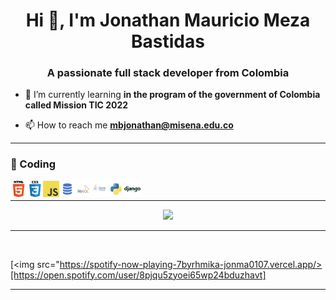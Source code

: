 <h1 align="center">Hi 👋, I'm Jonathan Mauricio Meza Bastidas</h1>
<h3 align="center">A passionate full stack developer from Colombia</h3>

- 🌱 I’m currently learning **in the program of the government of Colombia called Mission TIC 2022**

- 📫 How to reach me **mbjonathan@misena.edu.co**

[web1]: https://www.w3schools.com/html/default.asp
[web2]: https://www.w3schools.com/css/default.asp
[web3]: https://www.w3schools.com/js/default.asp
[web4]: https://www.w3schools.com/sql/default.asp
[web5]: https://www.w3schools.com/mysql/default.asp
[web6]: https://www.w3schools.com/java/default.asp
[web7]: https://www.w3schools.com/python/default.asp
[web8]: https://www.djangoproject.com/


---

### 🚀 Coding


[<img align="left" alt="HTML5" width="26px" src="https://raw.githubusercontent.com/github/explore/80688e429a7d4ef2fca1e82350fe8e3517d3494d/topics/html/html.png" />][web1]
[<img align="left" alt="CSS3" width="26px" src="https://raw.githubusercontent.com/github/explore/80688e429a7d4ef2fca1e82350fe8e3517d3494d/topics/css/css.png" />][web2]
[<img align="left" alt="JavaScript" width="26px" src="https://raw.githubusercontent.com/github/explore/80688e429a7d4ef2fca1e82350fe8e3517d3494d/topics/javascript/javascript.png" />][web3]
[<img align="left" alt="SQL" width="26px" src="https://raw.githubusercontent.com/github/explore/80688e429a7d4ef2fca1e82350fe8e3517d3494d/topics/sql/sql.png" />][web4]
[<img align="left" alt="MySQL" width="26px" src="https://raw.githubusercontent.com/github/explore/80688e429a7d4ef2fca1e82350fe8e3517d3494d/topics/mysql/mysql.png" />][web5]
[<img align="left" alt="JAVA" width="26px" src="https://raw.githubusercontent.com/github/explore/80688e429a7d4ef2fca1e82350fe8e3517d3494d/topics/java/java.png" />][web6]
[<img align="left" alt="Python" width="26px" src="https://raw.githubusercontent.com/github/explore/80688e429a7d4ef2fca1e82350fe8e3517d3494d/topics/python/python.png" />][web7]
[<img align="left" alt="Django" width="26px" src="https://raw.githubusercontent.com/github/explore/80688e429a7d4ef2fca1e82350fe8e3517d3494d/topics/django/django.png" />][web8]

<br/>

---

<!--[<img align="left" alt="Vue" width="26px" src="https://raw.githubusercontent.com/github/explore/80688e429a7d4ef2fca1e82350fe8e3517d3494d/topics/vue/vue.png" />]
[<img align="left" alt="React" width="26px" src="https://raw.githubusercontent.com/github/explore/80688e429a7d4ef2fca1e82350fe8e3517d3494d/topics/react/react.png" />]
[<img align="left" alt="Vue" width="26px" src="https://raw.githubusercontent.com/github/explore/80688e429a7d4ef2fca1e82350fe8e3517d3494d/topics/angular/angular.png" />]
[<img align="left" alt="Node.js" width="26px" src="https://raw.githubusercontent.com/github/explore/80688e429a7d4ef2fca1e82350fe8e3517d3494d/topics/nodejs/nodejs.png" />]-->

<!--<h3 align="left">Languages and Tools:</h3>
<p align="left"> <a href="https://www.w3schools.com/css/" target="_blank"> <img src="https://raw.githubusercontent.com/devicons/devicon/master/icons/css3/css3-original-wordmark.svg" alt="css3" width="40" height="40"/> </a> <a href="https://www.w3.org/html/" target="_blank"> <img src="https://raw.githubusercontent.com/devicons/devicon/master/icons/html5/html5-original-wordmark.svg" alt="html5" width="40" height="40"/> </a> <a href="https://developer.mozilla.org/en-US/docs/Web/JavaScript" target="_blank"> <img src="https://raw.githubusercontent.com/devicons/devicon/master/icons/javascript/javascript-original.svg" alt="javascript" width="40" height="40"/> </a> <a href="https://www.python.org" target="_blank"> <img src="https://raw.githubusercontent.com/devicons/devicon/master/icons/python/python-original.svg" alt="python" width="40" height="40"/> </a> </p>-->

<p align="center">
  
  <!--<img src="https://github-readme-stats.vercel.app/api/top-langs/?username=jonma0107&layout=compact&hide=javascript" width="350">-->
  <img src="https://github-readme-stats.vercel.app/api/top-langs/?username=jonma0107&layout=compact">
  <!--<img src="https://github-readme-stats.vercel.app/api/top-langs/?username=jonma0107">-->

</p>

---

<!--

<img src="https://github-readme-stats.vercel.app/api/top-langs/?username=jonma0107&layout=compact&hide=javascript" width="350">
**jonma0107/jonma0107** is a ✨ _special_ ✨ repository because its `README.md` (this file) appears on your GitHub profile.

Here are some ideas to get you started:

- 🔭 I’m currently working on ...
- 🌱 I’m currently learning ...
- 👯 I’m looking to collaborate on ...
- 🤔 I’m looking for help with ...
- 💬 Ask me about ...
- 📫 How to reach me: ...
- 😄 Pronouns: ...
- ⚡ Fun fact: ...
-->

<br>
<!-- SPOTIFY -->

[<img src="https://spotify-now-playing-7byrhmika-jonma0107.vercel.app/>[https://open.spotify.com/user/8pjqu5zyoei65wp24bduzhavt]

---

